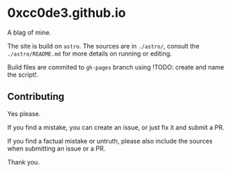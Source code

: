 0xcc0de3.github.io
==================

A blag of mine.

The site is build on `astro`. The sources are in `./astro/`, consult 
the `./astro/README.md` for more details on running or editing.

Build files are commited to `gh-pages` branch using !TODO: create and name the script!.


Contributing
------------

Yes please.

If you find a mistake, you can create an issue, or just fix it and
submit a PR.

If you find a factual mistake or untruth, please also include the sources
when submitting an issue or a PR.

Thank you.

